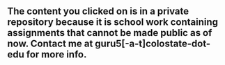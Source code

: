 ## The content you clicked on is in a private repository because it is school work containing assignments that cannot be made public as of now. Contact me at guru5[-a-t]colostate-dot-edu for more info.
